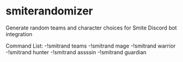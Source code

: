 # smiterandomizer

Generate random teams and character choices for Smite
Discord bot integration

Command List:
  -!smitrand teams
  -!smitrand mage
  -!smitrand warrior
  -!smitrand hunter
  -!smitrand assssin
  -!smitrand guardian
